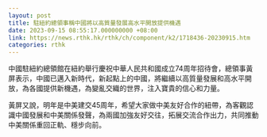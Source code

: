 ```yaml
---
layout: post
title: 駐紐約總領事稱中國將以高質量發展高水平開放提供機遇
date: 2023-09-15 08:55:17.000000000 +08:00
link: https://news.rthk.hk/rthk/ch/component/k2/1718436-20230915.htm
categories: rthk
---
```


中國駐紐約總領館在紐約舉行慶祝中華人民共和國成立74周年招待會，總領事黃屏表示，中國已邁入新時代，新起點上的中國，將繼續以高質量發展和高水平開放，為各國提供新機遇，為變亂交織的世界，注入寶貴的信心和力量。 

黃屏又說，明年是中美建交45周年，希望大家做中美友好合作的紐帶，為客觀認識中國發展和中美關係發聲，為兩國加強友好交往，拓展交流合作出力，共同推動中美關係重回正軌、穩步向前。
